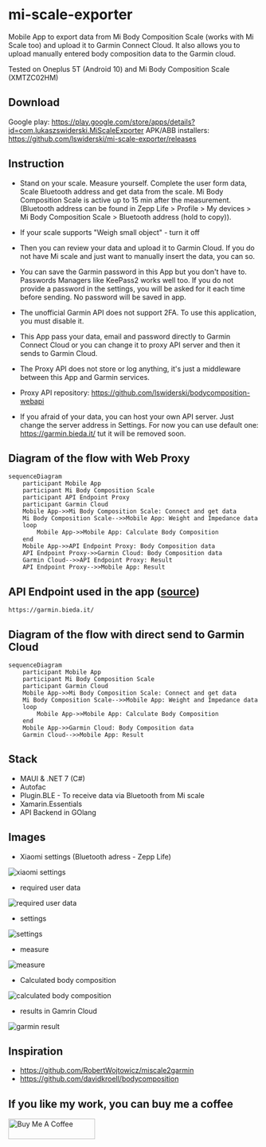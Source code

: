 # mi-scale-exporter

Mobile App to export data from Mi Body Composition Scale (works with Mi Scale too) and upload it to Garmin Connect Cloud. It also allows you to upload manually entered body composition data to the Garmin cloud.

Tested on Oneplus 5T (Android 10) and Mi Body Composition Scale (XMTZC02HM)

## Download

Google play: https://play.google.com/store/apps/details?id=com.lukaszswiderski.MiScaleExporter
APK/ABB installers: https://github.com/lswiderski/mi-scale-exporter/releases

## Instruction

- Stand on your scale. Measure yourself. Complete the user form data, Scale Bluetooth address and get data from the scale. Mi Body Composition Scale is active up to 15 min after the measurement. (Bluetooth address can be found in Zepp Life > Profile > My devices > Mi Body Composition Scale > Bluetooth address (hold to copy)).

- If your scale supports "Weigh small object" - turn it off

- Then you can review your data and upload it to Garmin Cloud. If you do not have Mi scale and just want to manually insert the data, you can so.

- You can save the Garmin password in this App but you don't have to. Passwords Managers like KeePass2 works well too. If you do not provide a password in the settings, you will be asked for it each time before sending. No password will be saved in app.

- The unofficial Garmin API does not support 2FA. To use this application, you must disable it.

- This App pass your data, email and password directly to Garmin Connect Cloud or you can change it to proxy API server and then it sends to Garmin Cloud.

- The Proxy API does not store or log anything, it's just a middleware between this App and Garmin services.

- Proxy API repository: https://github.com/lswiderski/bodycomposition-webapi

- If you afraid of your data, you can host your own API server. Just change the server address in Settings. For now you can use default one: https://garmin.bieda.it/ tut it will be removed soon.

## Diagram of the flow with Web Proxy

```mermaid
sequenceDiagram
    participant Mobile App
    participant Mi Body Composition Scale
    participant API Endpoint Proxy
    participant Garmin Cloud
    Mobile App->>Mi Body Composition Scale: Connect and get data
    Mi Body Composition Scale-->>Mobile App: Weight and Impedance data
    loop
        Mobile App->>Mobile App: Calculate Body Composition
    end
    Mobile App->>API Endpoint Proxy: Body Composition data
    API Endpoint Proxy->>Garmin Cloud: Body Composition data
    Garmin Cloud-->>API Endpoint Proxy: Result
    API Endpoint Proxy-->>Mobile App: Result

```

## API Endpoint used in the app ([source](https://github.com/lswiderski/bodycomposition-webapi))

```http
https://garmin.bieda.it/
```

## Diagram of the flow with direct send to Garmin Cloud

```mermaid
sequenceDiagram
    participant Mobile App
    participant Mi Body Composition Scale
    participant Garmin Cloud
    Mobile App->>Mi Body Composition Scale: Connect and get data
    Mi Body Composition Scale-->>Mobile App: Weight and Impedance data
    loop
        Mobile App->>Mobile App: Calculate Body Composition
    end
    Mobile App->>Garmin Cloud: Body Composition data
    Garmin Cloud-->>Mobile App: Result

```

## Stack

- MAUI & .NET 7 (C#)
- Autofac
- Plugin.BLE - To receive data via Bluetooth from Mi scale
- Xamarin.Essentials
- API Backend in GOlang

## Images

- Xiaomi settings (Bluetooth adress - Zepp Life)

![xiaomi settings](https://github.com/lswiderski/mi-scale-exporter/blob/main/resources/img/screenshots/xiaomi.jpg)

- required user data

![required user data](https://github.com/lswiderski/mi-scale-exporter/blob/main/resources/img/screenshots/userdata.jpg)

- settings

![settings](https://github.com/lswiderski/mi-scale-exporter/blob/main/resources/img/screenshots/settings.jpg)

- measure

![measure](https://github.com/lswiderski/mi-scale-exporter/blob/main/resources/img/screenshots/measure.jpg)

- Calculated body composition

![calculated body composition](https://github.com/lswiderski/mi-scale-exporter/blob/main/resources/img/screenshots/bodycomposition.jpg)

- results in Gamrin Cloud

![garmin result](https://github.com/lswiderski/mi-scale-exporter/blob/main/resources/img/screenshots/garmin.png)

## Inspiration

- https://github.com/RobertWojtowicz/miscale2garmin
- https://github.com/davidkroell/bodycomposition

## If you like my work, you can buy me a coffee

<a href="https://www.buymeacoffee.com/lukaszswiderski" target="_blank"><img src="https://cdn.buymeacoffee.com/buttons/default-orange.png" alt="Buy Me A Coffee" height="41" width="174"></a>

